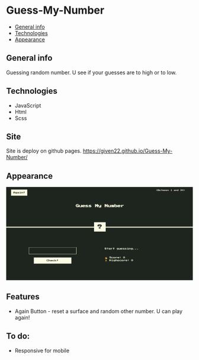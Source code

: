 # Guess-My-Number

* [General info](#general-info)
* [Technologies](#technologies)
* [Appearance](#appearance)

## General info
  
  Guessing random number. U see if your guesses are to high or to low.
  
## Technologies
  
  * JavaScript
  * Html
  * Scss
  
## Site

  Site is deploy on github pages. 
  https://given22.github.io/Guess-My-Number/
  
## Appearance

  ![look 1](/Assets/look_1.PNG)
  
## Features

  * Again Button - reset a surface and random other number. U can play again!
  
## To do:

  * Responsive for mobile

